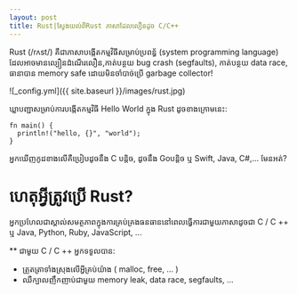 ```yaml
---
layout: post
title: Rust|ស្វែងយល់ពី​Rust ភាសាដែលលឿនដូច C/C++
---
```


Rust (/rʌst/)  គឺជាភាសាបង្កើតកម្ម​វិធីសម្រាប់ប្រពន្ធ័ (system programming language) ដែលអាចមាន​ល្បឿនដំណើរលឿន,កាត់បន្ថយ bug crash (segfaults),
កាត់បន្ថយ data race, ធានាបាន memory safe ដោយ​មិន​ចាំបាច់ប្រើ garbage collector!

![_config.yml]({{ site.baseurl }}/images/rust.jpg)

ឃ្លាបញ្ជាសម្រាប់ការបង្កើតកម្មវិធី Hello World ក្នុង Rust ដូចខាងក្រោមនេះ:

```
fn main() {
  println!("hello, {}", "world");
}
```

អ្នកឃើញកូដខាងលើគឺប្រៀបដូចនឹង C បន្តិច, ដូចនឹង Go​បន្តិច ឬ Swift, Java, C#,... មែនអត់?

# ហេតុអ្វីត្រូវប្រើ Rust?

អ្នកប្រហែលជាស្គាល់សមត្ថភាពក្នុងការគ្រប់គ្រងធនធាននៅពេលធ្វើការជាមួយភាសាដូចជា C / C ++ ឬ Java, Python, Ruby, JavaScript, ...

** ជាមួយ C / C ++ អ្នកទទួលបាន:

- ត្រួតត្រាទាំងស្រុងលើអ្វីគ្រប់យ៉ាង ( malloc, free, ... )
- ឈឺក្បាលញឹកញាប់ជាមួយ memory leak, data race, segfaults, ...
